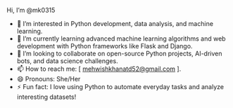 
Hi, I’m @mk0315
- 👀 I’m interested in Python development, data analysis, and machine learning.
- 🌱 I’m currently learning advanced machine learning algorithms and web development with Python frameworks like Flask and Django.
- 💞️ I’m looking to collaborate on open-source Python projects, AI-driven bots, and data science challenges.
- 📫 How to reach me: [ mehwishkhanatd52@gmail.com ].
- 😄 Pronouns: She/Her
- ⚡ Fun fact: I love using Python to automate everyday tasks and analyze interesting datasets!
